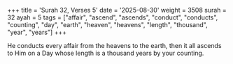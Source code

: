 +++
title = 'Surah 32, Verses 5'
date = '2025-08-30'
weight = 3508
surah = 32
ayah = 5
tags = ["affair", "ascend", "ascends", "conduct", "conducts", "counting", "day", "earth", "heaven", "heavens", "length", "thousand", "year", "years"]
+++

He conducts every affair from the heavens to the earth, then it all ascends to Him on a Day whose length is a thousand years by your counting.